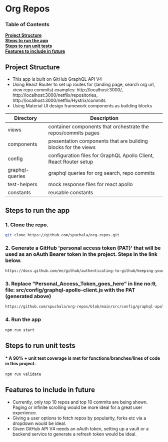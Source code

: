 # Org Repos

### Table of Contents

**[Project Structure](#project-structure)**<br>
**[Steps to run the app](#steps-to-run-the-app)**<br>
**[Steps to run unit tests](#steps-to-run-unit-tests)**<br>
**[Features to include in future](#features-to-include-in-future)**<br>

## Project Structure

- This app is built on GitHub GraphQL API V4
- Using React Router to set up routes for (landing page, search org url, view repo commits) examples: http://localhost:3000/, http://localhost:3000/netflix/repositories, http://localhost:3000/netflix/Hystrix/commits
- Using Material UI design framework components as building blocks

| Directory       | Description                                                       |
| --------------- | ----------------------------------------------------------------- |
| views           | container components that orchestrate the repos/commits pages     |
| components      | presentation components that are building blocks for the views    |
| config          | configuration files for GraphQL Apollo Client, React Router setup |
| graphql-queries | graphql queries for org search, repo commits                      |
| test-helpers    | mock response files for react apollo                              |
| constants       | reusable constants                                                |

## Steps to run the app

### 1. Clone the repo.

```bash
git clone https://github.com/spuchala/org-repos.git
```

### 2. Generate a GitHub 'personal access token (PAT)' that will be used as an oAuth Bearer token in the project. Steps in the link below.

```bash
https://docs.github.com/en/github/authenticating-to-github/keeping-your-account-and-data-secure/creating-a-personal-access-token
```

### 3. Replace "Personal_Access_Token_goes_here" in line no:9, file: src/config/graphql-apollo-client.js with the PAT (generated above)

```bash
https://github.com/spuchala/org-repos/blob/main/src/config/graphql-apollo-client.js#L9
```

### 4. Run the app

```bash
npm run start
```

## Steps to run unit tests

#### \* A 90% + unit test coverage is met for functions/branches/lines of code in this project.

```bash
npm run validate
```

## Features to include in future

- Currently, only top 10 repos and top 10 commits are being shown. Paging or infinite scrolling would be more ideal for a great user experience.
- Giving a user options to fetch repos by popularity, forks etc via a dropdown would be ideal.
- Given GitHub API V4 needs an oAuth token, setting up a vault or a backend service to generate a refresh token would be ideal.
